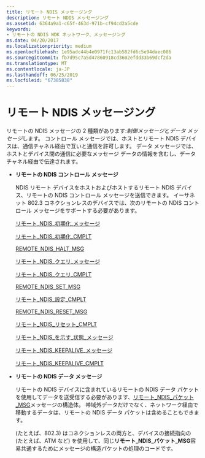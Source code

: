 ```yaml
---
title: リモート NDIS メッセージング
description: リモート NDIS メッセージング
ms.assetid: 6364a9a1-c65f-463d-971b-cf94cd2a5cde
keywords:
- リモートの NDIS WDK ネットワーク、メッセージング
ms.date: 04/20/2017
ms.localizationpriority: medium
ms.openlocfilehash: 1e95adc44b4e0971fc13ab582fd6c5e94daec086
ms.sourcegitcommit: fb7d95c7a5d47860918cd3602efdd33b69dcf2da
ms.translationtype: MT
ms.contentlocale: ja-JP
ms.lasthandoff: 06/25/2019
ms.locfileid: "67385838"
---
```

# <a name="remote-ndis-messaging"></a>リモート NDIS メッセージング





リモートの NDIS メッセージの 2 種類があります:*制御メッセージ*と*データ メッセージ*します。 コントロール メッセージでは、ホストとリモート NDIS デバイスは、通信チャネル経由で互いと通信を許可します。 データ メッセージでは、ホストとデバイス間の通信に必要なメッセージ データの情報を含むし、データ チャネル経由で伝達されます。

-   **リモートの NDIS コントロール メッセージ**

    NDIS リモート デバイスをホストおよびホストするリモート NDIS デバイス、リモートの NDIS コントロール メッセージを送信できます。 イーサネット 802.3 コネクションレスのデバイスでは、次のリモートの NDIS コントロール メッセージをサポートする必要があります。

    [リモート\_NDIS\_初期化\_メッセージ](https://docs.microsoft.com/previous-versions/ff570624(v=vs.85))

    [リモート\_NDIS\_初期化\_CMPLT](https://docs.microsoft.com/previous-versions/ff570621(v=vs.85))

    [REMOTE\_NDIS\_HALT\_MSG](https://docs.microsoft.com/previous-versions/ff570613(v=vs.85))

    [リモート\_NDIS\_クエリ\_メッセージ](https://docs.microsoft.com/previous-versions/ff570641(v=vs.85))

    [リモート\_NDIS\_クエリ\_CMPLT](https://docs.microsoft.com/previous-versions/ff570638(v=vs.85))

    [REMOTE\_NDIS\_SET\_MSG](https://docs.microsoft.com/previous-versions/ff570654(v=vs.85))

    [リモート\_NDIS\_設定\_CMPLT](https://docs.microsoft.com/previous-versions/ff570651(v=vs.85))

    [REMOTE\_NDIS\_RESET\_MSG](https://docs.microsoft.com/previous-versions/ff570648(v=vs.85))

    [リモート\_NDIS\_リセット\_CMPLT](https://docs.microsoft.com/previous-versions/ff570645(v=vs.85))

    [リモート\_NDIS\_を示す\_状態\_メッセージ](https://docs.microsoft.com/previous-versions/ff570617(v=vs.85))

    [リモート\_NDIS\_KEEPALIVE\_メッセージ](https://docs.microsoft.com/previous-versions/ff570629(v=vs.85))

    [リモート\_NDIS\_KEEPALIVE\_CMPLT](https://docs.microsoft.com/previous-versions/ff570626(v=vs.85))

-   **リモートの NDIS データ メッセージ**

    リモートの NDIS デバイスに含まれているリモートの NDIS データ パケットを使用してデータを送受信する必要があります、[リモート\_NDIS\_パケット\_MSG](https://docs.microsoft.com/previous-versions/ff570635(v=vs.85))メッセージの構造体。 帯域外データだけでなく、ネットワーク経由で移動するデータは、リモートの NDIS データ パケットは含めることもできます。

    (たとえば、802.3) はコネクションレスの両方と、デバイスの接続指向の (たとえば、ATM など) を使用して、同じ**リモート\_NDIS\_パケット\_MSG**容易共通するためにメッセージの構造パケットの処理のコードです。

 

 





